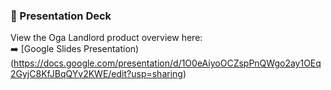 ### 🎥 Presentation Deck
View the Oga Landlord product overview here:  
➡️ [Google Slides Presentation)   (https://docs.google.com/presentation/d/1O0eAiyoOCZspPnQWgo2ay1OEq2GyjC8KfJBqQYv2KWE/edit?usp=sharing)
